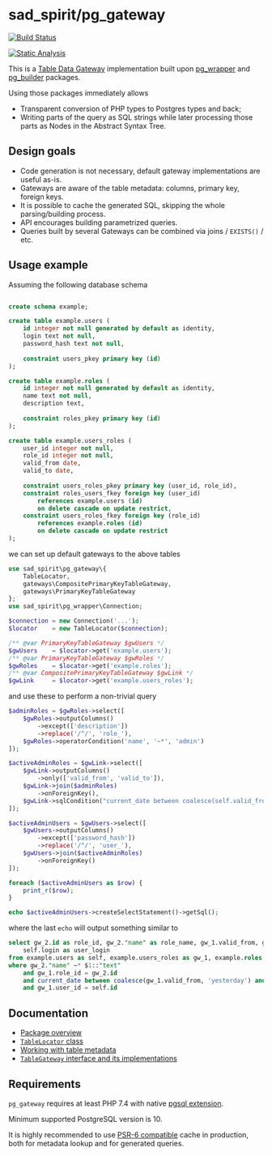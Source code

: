 # sad_spirit/pg_gateway

[![Build Status](https://github.com/sad-spirit/pg-gateway/workflows/Continuous%20Integration/badge.svg?branch=master)](https://github.com/sad-spirit/pg-gateway/actions?query=branch%3Amaster+workflow%3A%22Continuous+Integration%22)

[![Static Analysis](https://github.com/sad-spirit/pg-gateway/workflows/Static%20Analysis/badge.svg?branch=master)](https://github.com/sad-spirit/pg-gateway/actions?query=branch%3Amaster+workflow%3A%22Static+Analysis%22)

This is a [Table Data Gateway](https://martinfowler.com/eaaCatalog/tableDataGateway.html) implementation built upon
[pg_wrapper](https://github.com/sad-spirit/pg-wrapper) and [pg_builder](https://github.com/sad-spirit/pg-builder) packages.

Using those packages immediately allows
 * Transparent conversion of PHP types to Postgres types and back;
 * Writing parts of the query as SQL strings while later processing those parts as Nodes in the Abstract Syntax Tree.

## Design goals

 * Code generation is not necessary, default gateway implementations are useful as-is.
 * Gateways are aware of the table metadata: columns, primary key, foreign keys.
 * It is possible to cache the generated SQL, skipping the whole parsing/building process.
 * API encourages building parametrized queries.
 * Queries built by several Gateways can be combined via joins / `EXISTS()` / etc.

## Usage example

Assuming the following database schema
```SQL

create schema example;

create table example.users (
    id integer not null generated by default as identity,
    login text not null,
    password_hash text not null,
    
    constraint users_pkey primary key (id)
);

create table example.roles (
    id integer not null generated by default as identity,
    name text not null,
    description text,
    
    constraint roles_pkey primary key (id)
);

create table example.users_roles (
    user_id integer not null,
    role_id integer not null,
    valid_from date,
    valid_to date,
    
    constraint users_roles_pkey primary key (user_id, role_id),
    constraint roles_users_fkey foreign key (user_id)
        references example.users (id)
        on delete cascade on update restrict,
    constraint users_roles_fkey foreign key (role_id)
        references example.roles (id)
        on delete cascade on update restrict
);
```

we can set up default gateways to the above tables
```PHP
use sad_spirit\pg_gateway\{
    TableLocator,
    gateways\CompositePrimaryKeyTableGateway,
    gateways\PrimaryKeyTableGateway
};
use sad_spirit\pg_wrapper\Connection;

$connection = new Connection('...');
$locator    = new TableLocator($connection);

/** @var PrimaryKeyTableGateway $gwUsers */
$gwUsers    = $locator->get('example.users');
/** @var PrimaryKeyTableGateway $gwRoles */
$gwRoles    = $locator->get('example.roles');
/** @var CompositePrimaryKeyTableGateway $gwLink */
$gwLink     = $locator->get('example.users_roles');
```

and use these to perform a non-trivial query

```PHP
$adminRoles = $gwRoles->select([
    $gwRoles->outputColumns()
        ->except(['description'])
        ->replace('/^/', 'role_'),
    $gwRoles->operatorCondition('name', '~*', 'admin')
]);

$activeAdminRoles = $gwLink->select([
    $gwLink->outputColumns()
        ->only(['valid_from', 'valid_to']),
    $gwLink->join($adminRoles)
        ->onForeignKey(),
    $gwLink->sqlCondition("current_date between coalesce(self.valid_from, 'yesterday') and coalesce(self.valid_to, 'tomorrow')")
]);

$activeAdminUsers = $gwUsers->select([
    $gwUsers->outputColumns()
        ->except(['password_hash'])
        ->replace('/^/', 'user_'),
    $gwUsers->join($activeAdminRoles)
        ->onForeignKey()
]);

foreach ($activeAdminUsers as $row) {
    print_r($row);
}

echo $activeAdminUsers->createSelectStatement()->getSql();
```

where the last `echo` will output something similar to
```SQL
select gw_2.id as role_id, gw_2."name" as role_name, gw_1.valid_from, gw_1.valid_to, self.id as user_id,
    self.login as user_login
from example.users as self, example.users_roles as gw_1, example.roles as gw_2
where gw_2."name" ~* $1::"text"
    and gw_1.role_id = gw_2.id
    and current_date between coalesce(gw_1.valid_from, 'yesterday') and coalesce(gw_1.valid_to, 'tomorrow')
    and gw_1.user_id = self.id
```


## Documentation

* [Package overview](./docs/index.md)
* [`TableLocator` class](./docs/locator.md)
* [Working with table metadata](./docs/metadata.md)
* [`TableGateway` interface and its implementations](./docs/gateways.md)

## Requirements

`pg_gateway` requires at least PHP 7.4 with native [pgsql extension](https://php.net/manual/en/book.pgsql.php).

Minimum supported PostgreSQL version is 10.

It is highly recommended to use [PSR-6 compatible](https://www.php-fig.org/psr/psr-6/) cache in production,
both for metadata lookup and for generated queries.
